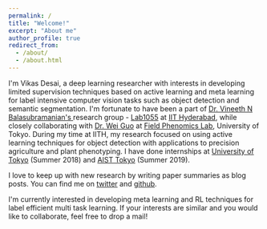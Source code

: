 ```yaml
---
permalink: /
title: "Welcome!"
excerpt: "About me"
author_profile: true
redirect_from: 
  - /about/
  - /about.html
---
```



I'm Vikas Desai, a deep learning researcher with interests in developing limited supervision techniques based on active learning and meta learning for label intensive computer vision tasks such as object detection and semantic segmentation. I'm fortunate to have been a part of [Dr. Vineeth N Balasubramanian's
](https://www.iith.ac.in/~vineethnb/) research group - [Lab1055](https://lab1055.github.io/) at [IIT Hyderabad](https://www.iith.ac.in/), while closely collaborating with [Dr. Wei Guo](https://scholar.google.com/citations?user=pnMyJLEAAAAJ&hl=en) at [Field Phenomics Lab](http://park.itc.u-tokyo.ac.jp/Field-Phenomics/ninolab/index.html), University of Tokyo. During my time at IITH, my research focused on using active learning techniques for object detection with applications to precision agriculture and plant phenotyping. I have done internships at [University of Tokyo](https://www.u-tokyo.ac.jp/en/) (Summer 2018) and [AIST Tokyo](https://www.aist.go.jp/index_en.html) (Summer 2019). 

I love to keep up with new research by writing paper summaries as blog posts. You can find me on [twitter](https://twitter.com/end_duality_gap) and [github](https://github.com/svdesai). 

I'm currently interested in developing meta learning and RL techniques for label efficient multi task learning. If your interests are similar and you would like to collaborate, feel free to drop a mail! 

